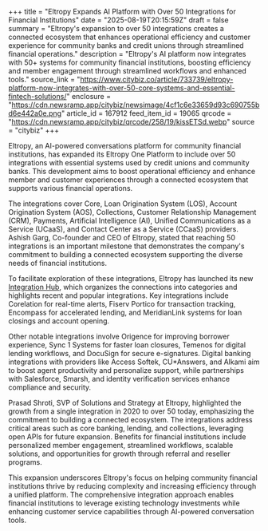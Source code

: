 +++
title = "Eltropy Expands AI Platform with Over 50 Integrations for Financial Institutions"
date = "2025-08-19T20:15:59Z"
draft = false
summary = "Eltropy's expansion to over 50 integrations creates a connected ecosystem that enhances operational efficiency and customer experience for community banks and credit unions through streamlined financial operations."
description = "Eltropy's AI platform now integrates with 50+ systems for community financial institutions, boosting efficiency and member engagement through streamlined workflows and enhanced tools."
source_link = "https://www.citybiz.co/article/733739/eltropy-platform-now-integrates-with-over-50-core-systems-and-essential-fintech-solutions/"
enclosure = "https://cdn.newsramp.app/citybiz/newsimage/4cf1c6e33659d93c690755bd6e442a0e.png"
article_id = 167912
feed_item_id = 19065
qrcode = "https://cdn.newsramp.app/citybiz/qrcode/258/19/kissETSd.webp"
source = "citybiz"
+++

<p>Eltropy, an AI-powered conversations platform for community financial institutions, has expanded its Eltropy One Platform to include over 50 integrations with essential systems used by credit unions and community banks. This development aims to boost operational efficiency and enhance member and customer experiences through a connected ecosystem that supports various financial operations.</p><p>The integrations cover Core, Loan Origination System (LOS), Account Origination System (AOS), Collections, Customer Relationship Management (CRM), Payments, Artificial Intelligence (AI), Unified Communications as a Service (UCaaS), and Contact Center as a Service (CCaaS) providers. Ashish Garg, Co-founder and CEO of Eltropy, stated that reaching 50 integrations is an important milestone that demonstrates the company's commitment to building a connected ecosystem supporting the diverse needs of financial institutions.</p><p>To facilitate exploration of these integrations, Eltropy has launched its new <a href="https://eltropy.com/partners" rel="nofollow" target="_blank">Integration Hub</a>, which organizes the connections into categories and highlights recent and popular integrations. Key integrations include Corelation for real-time alerts, Fiserv Portico for transaction tracking, Encompass for accelerated lending, and MeridianLink systems for loan closings and account opening.</p><p>Other notable integrations involve Origence for improving borrower experience, Sync 1 Systems for faster loan closures, Temenos for digital lending workflows, and DocuSign for secure e-signatures. Digital banking integrations with providers like Access Softek, CU*Answers, and Alkami aim to boost agent productivity and personalize support, while partnerships with Salesforce, Smarsh, and identity verification services enhance compliance and security.</p><p>Prasad Shroti, SVP of Solutions and Strategy at Eltropy, highlighted the growth from a single integration in 2020 to over 50 today, emphasizing the commitment to building a connected ecosystem. The integrations address critical areas such as core banking, lending, and collections, leveraging open APIs for future expansion. Benefits for financial institutions include personalized member engagement, streamlined workflows, scalable solutions, and opportunities for growth through referral and reseller programs.</p><p>This expansion underscores Eltropy's focus on helping community financial institutions thrive by reducing complexity and increasing efficiency through a unified platform. The comprehensive integration approach enables financial institutions to leverage existing technology investments while enhancing customer service capabilities through AI-powered conversation tools.</p>